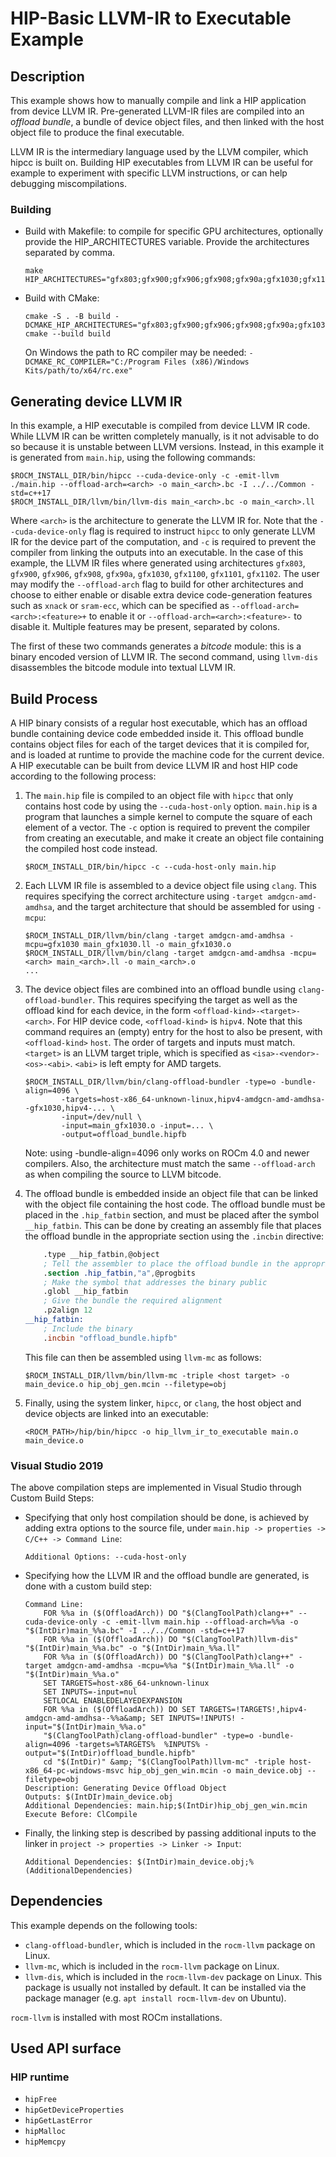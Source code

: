 # HIP-Basic LLVM-IR to Executable Example

## Description
This example shows how to manually compile and link a HIP application from device LLVM IR. Pre-generated LLVM-IR files are compiled into an _offload bundle_, a bundle of device object files, and then linked with the host object file to produce the final executable.

LLVM IR is the intermediary language used by the LLVM compiler, which hipcc is built on. Building HIP executables from LLVM IR can be useful for example to experiment with specific LLVM instructions, or can help debugging miscompilations.

### Building

- Build with Makefile: to compile for specific GPU architectures, optionally provide the HIP_ARCHITECTURES variable. Provide the architectures separated by comma.
    ```shell
    make HIP_ARCHITECTURES="gfx803;gfx900;gfx906;gfx908;gfx90a;gfx1030;gfx1100;gfx1101;gfx1102
    ```
- Build with CMake:
    ```shell
    cmake -S . -B build -DCMAKE_HIP_ARCHITECTURES="gfx803;gfx900;gfx906;gfx908;gfx90a;gfx1030;gfx1100;gfx1101;gfx1102"
    cmake --build build
    ```
    On Windows the path to RC compiler may be needed: `-DCMAKE_RC_COMPILER="C:/Program Files (x86)/Windows Kits/path/to/x64/rc.exe"`

## Generating device LLVM IR
In this example, a HIP executable is compiled from device LLVM IR code. While LLVM IR can be written completely manually, is it not advisable to do so because it is unstable between LLVM versions. Instead, in this example it is generated from `main.hip`, using the following commands:
```shell
$ROCM_INSTALL_DIR/bin/hipcc --cuda-device-only -c -emit-llvm ./main.hip --offload-arch=<arch> -o main_<arch>.bc -I ../../Common -std=c++17
$ROCM_INSTALL_DIR/llvm/bin/llvm-dis main_<arch>.bc -o main_<arch>.ll
```
Where `<arch>` is the architecture to generate the LLVM IR for. Note that the `--cuda-device-only` flag is required to instruct `hipcc` to only generate LLVM IR for the device part of the computation, and `-c` is required to prevent the compiler from linking the outputs into an executable. In the case of this example, the LLVM IR files where generated using architectures `gfx803`, `gfx900`, `gfx906`, `gfx908`, `gfx90a`, `gfx1030`, `gfx1100`, `gfx1101`, `gfx1102`. The user may modify the `--offload-arch` flag to build for other architectures and choose to either enable or disable extra device code-generation features such as `xnack` or `sram-ecc`, which can be specified as `--offload-arch=<arch>:<feature>+` to enable it or `--offload-arch=<arch>:<feature>-` to disable it. Multiple features may be present, separated by colons.

The first of these two commands generates a _bitcode_ module: this is a binary encoded version of LLVM IR. The second command, using `llvm-dis` disassembles the bitcode module into textual LLVM IR.

## Build Process
A HIP binary consists of a regular host executable, which has an offload bundle containing device code embedded inside it. This offload bundle contains object files for each of the target devices that it is compiled for, and is loaded at runtime to provide the machine code for the current device. A HIP executable can be built from device LLVM IR and host HIP code according to the following process:

1. The `main.hip` file is compiled to an object file with `hipcc` that only contains host code by using the `--cuda-host-only` option. `main.hip` is a program that launches a simple kernel to compute the square of each element of a vector. The `-c` option is required to prevent the compiler from creating an executable, and make it create an object file containing the compiled host code instead.
    ```shell
    $ROCM_INSTALL_DIR/bin/hipcc -c --cuda-host-only main.hip
    ```

2. Each LLVM IR file is assembled to a device object file using `clang`. This requires specifying the correct architecture using `-target amdgcn-amd-amdhsa`, and the target architecture that should be assembled for using `-mcpu`:

    ```shell
    $ROCM_INSTALL_DIR/llvm/bin/clang -target amdgcn-amd-amdhsa -mcpu=gfx1030 main_gfx1030.ll -o main_gfx1030.o
    $ROCM_INSTALL_DIR/llvm/bin/clang -target amdgcn-amd-amdhsa -mcpu=<arch> main_<arch>.ll -o main_<arch>.o
    ...
    ```

3. The device object files are combined into an offload bundle using `clang-offload-bundler`. This requires specifying the target as well as the offload kind for each device, in the form `<offload-kind>-<target>-<arch>`. For HIP device code, `<offload-kind>` is `hipv4`. Note that this command requires an (empty) entry for the host to also be present, with `<offload-kind>` `host`. The order of targets and inputs must match. `<target>` is an LLVM target triple, which is specified as `<isa>-<vendor>-<os>-<abi>`. `<abi>` is left empty for AMD targets.

    ```shell
    $ROCM_INSTALL_DIR/llvm/bin/clang-offload-bundler -type=o -bundle-align=4096 \
            -targets=host-x86_64-unknown-linux,hipv4-amdgcn-amd-amdhsa--gfx1030,hipv4-... \
            -input=/dev/null \
            -input=main_gfx1030.o -input=... \
            -output=offload_bundle.hipfb
    ```

    Note: using -bundle-align=4096 only works on ROCm 4.0 and newer compilers. Also, the architecture must match the same `--offload-arch` as when compiling the source to LLVM bitcode.

4. The offload bundle is embedded inside an object file that can be linked with the object file containing the host code. The offload bundle must be placed in the `.hip_fatbin` section, and must be placed after the symbol `__hip_fatbin`. This can be done by creating an assembly file that places the offload bundle in the appropriate section using the `.incbin` directive:
    ```nasm
        .type __hip_fatbin,@object
        ; Tell the assembler to place the offload bundle in the appropriate section.
        .section .hip_fatbin,"a",@progbits
        ; Make the symbol that addresses the binary public
        .globl __hip_fatbin
        ; Give the bundle the required alignment
        .p2align 12
    __hip_fatbin:
        ; Include the binary
        .incbin "offload_bundle.hipfb"
    ```
    This file can then be assembled using `llvm-mc` as follows:
    ```shell
    $ROCM_INSTALL_DIR/llvm/bin/llvm-mc -triple <host target> -o main_device.o hip_obj_gen.mcin --filetype=obj
    ```

5. Finally, using the system linker, `hipcc`, or `clang`, the host object and device objects are linked into an executable:
    ```shell
    <ROCM_PATH>/hip/bin/hipcc -o hip_llvm_ir_to_executable main.o main_device.o
    ```

### Visual Studio 2019
The above compilation steps are implemented in Visual Studio through Custom Build Steps:
- Specifying that only host compilation should be done, is achieved by adding extra options to the source file, under `main.hip -> properties -> C/C++ -> Command Line`:
    ```
    Additional Options: --cuda-host-only
    ```
- Specifying how the LLVM IR and the offload bundle are generated, is done with a custom build step:
    ```
    Command Line:
        FOR %%a in ($(OffloadArch)) DO "$(ClangToolPath)clang++" --cuda-device-only -c -emit-llvm main.hip --offload-arch=%%a -o "$(IntDir)main_%%a.bc" -I ../../Common -std=c++17
        FOR %%a in ($(OffloadArch)) DO "$(ClangToolPath)llvm-dis" "$(IntDir)main_%%a.bc" -o "$(IntDir)main_%%a.ll"
        FOR %%a in ($(OffloadArch)) DO "$(ClangToolPath)clang++" -target amdgcn-amd-amdhsa -mcpu=%%a "$(IntDir)main_%%a.ll" -o "$(IntDir)main_%%a.o"
        SET TARGETS=host-x86_64-unknown-linux
        SET INPUTS=-input=nul
        SETLOCAL ENABLEDELAYEDEXPANSION
        FOR %%a in ($(OffloadArch)) DO SET TARGETS=!TARGETS!,hipv4-amdgcn-amd-amdhsa--%%a&amp; SET INPUTS=!INPUTS! -input="$(IntDir)main_%%a.o"
        "$(ClangToolPath)clang-offload-bundler" -type=o -bundle-align=4096 -targets=%TARGETS%  %INPUTS% -output="$(IntDir)offload_bundle.hipfb"
        cd "$(IntDir)" &amp; "$(ClangToolPath)llvm-mc" -triple host-x86_64-pc-windows-msvc hip_obj_gen_win.mcin -o main_device.obj --filetype=obj
    Description: Generating Device Offload Object
    Outputs: $(IntDIr)main_device.obj
    Additional Dependencies: main.hip;$(IntDir)hip_obj_gen_win.mcin
    Execute Before: ClCompile
    ```
- Finally, the linking step is described by passing additional inputs to the linker in `project -> properties -> Linker -> Input`:
    ```
    Additional Dependencies: $(IntDir)main_device.obj;%(AdditionalDependencies)
    ```

## Dependencies

This example depends on the following tools:

- `clang-offload-bundler`, which is included in the `rocm-llvm` package on Linux.
- `llvm-mc`, which is included in the `rocm-llvm` package on Linux.
- `llvm-dis`, which is included in the `rocm-llvm-dev` package on Linux. This package is usually not installed by default. It can be installed via the package manager (e.g. `apt install rocm-llvm-dev` on Ubuntu).

`rocm-llvm` is installed with most ROCm installations.

## Used API surface
### HIP runtime
- `hipFree`
- `hipGetDeviceProperties`
- `hipGetLastError`
- `hipMalloc`
- `hipMemcpy`
